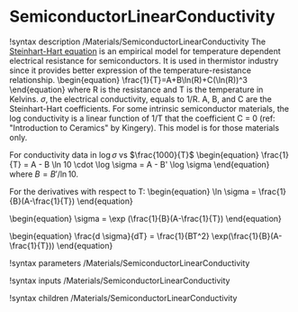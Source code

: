 # SemiconductorLinearConductivity

!syntax description /Materials/SemiconductorLinearConductivity
The [Steinhart-Hart equation](https://en.wikipedia.org/wiki/Steinhart%E2%80%93Hart_equation) is an empirical model for temperature dependent electrical resistance for semiconductors.  It is used in thermistor industry since it provides better expression of the temperature-resistance relationship.
\begin{equation}
\frac{1}{T}=A+B\ln(R)+C(\ln(R))^3
\end{equation}
where R is the resistance and T is the temperature in Kelvins.  $\sigma$, the electrical
conductivity, equals to 1/R.  A, B, and C are the Steinhart-Hart coefficients.  For some intrinsic
semiconductor materials, the log conductivity is a linear function of 1/T that the coefficient C = 0
(ref: "Introduction to Ceramics" by Kingery).  This model is for those materials only.

For conductivity data in $\log \sigma$ vs $\frac{1000}{T}$
\begin{equation}
\frac{1}{T} = A - B \ln 10 \cdot \log \sigma = A - B' \log \sigma
\end{equation}
where $B = B'/\ln 10$.

For the derivatives with respect to T:
\begin{equation}
\ln \sigma = \frac{1}{B}(A-\frac{1}{T})
\end{equation}

\begin{equation}
\sigma = \exp (\frac{1}{B}(A-\frac{1}{T})
\end{equation}

\begin{equation}
\frac{d \sigma}{dT} = \frac{1}{BT^2} \exp(\frac{1}{B}(A-\frac{1}{T}))
\end{equation}

!syntax parameters /Materials/SemiconductorLinearConductivity

!syntax inputs /Materials/SemiconductorLinearConductivity

!syntax children /Materials/SemiconductorLinearConductivity
